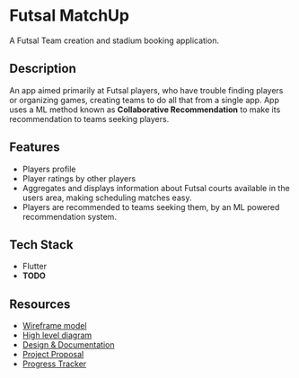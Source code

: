 # Futsal MatchUp

A Futsal Team creation and stadium booking application.

## Description

An app aimed primarily at Futsal players, who have trouble finding players or organizing games, creating teams to do all that from a single app. App uses a ML method known as **Collaborative Recommendation** to make its recommendation to teams seeking players.

## Features

* Players profile
* Player ratings by other players
* Aggregates and displays information about Futsal courts available in the users area, making scheduling matches easy.
* Players are recommended to teams seeking them, by an ML powered recommendation system.

## Tech Stack
* Flutter
* **TODO**

## Resources
* [Wireframe model](https://www.figma.com/file/2ZCrVxiTen6sdnMP7w1eqk/Wireframe?type=design&t=gXQiWuqADrC4b7G4-6)
* [High level diagram](https://lucid.app/lucidchart/bfeef7a3-fa38-4d7e-9d3c-64e2f3b26780/edit?viewport_loc=-87%2C-160%2C1867%2C1091%2C0_0&invitationId=inv_c0e4c49e-18a1-4627-9dd5-04dd13be6582)
* [Design & Documentation](https://docs.google.com/document/d/1mzi2iqcmbSv2xNRyoGJubPzLRXxe_Se9HRgXOS4sXi0/edit?usp=sharing)
* [Project Proposal](https://docs.google.com/document/d/1J7P82XbeG5-nyHSOqLx4CHfQKoPXzkQVmwnr2q2PHrc/edit?usp=sharing)
* [Progress Tracker](https://github.com/users/emlano/projects/2)
